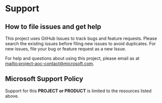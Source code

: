 # Support

## How to file issues and get help

This project uses GitHub Issues to track bugs and feature requests. Please search the existing
issues before filing new issues to avoid duplicates.  For new issues, file your bug or
feature request as a new Issue.

For help and questions about using this project, please email as at <mailto:project-aoc-contact@microsoft.com>.

## Microsoft Support Policy

Support for this **PROJECT or PRODUCT** is limited to the resources listed above.
